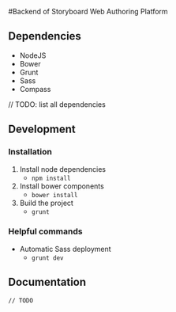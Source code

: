 #Backend of Storyboard Web Authoring Platform
## Dependencies
- NodeJS
- Bower
- Grunt
- Sass
- Compass

// TODO: list all dependencies

## Development
### Installation
1. Install node dependencies
	- `npm install`
2. Install bower components
	- `bower install`
3. Build the project
	- `grunt`

### Helpful commands
- Automatic Sass deployment
	- `grunt dev`

## Documentation
	// TODO